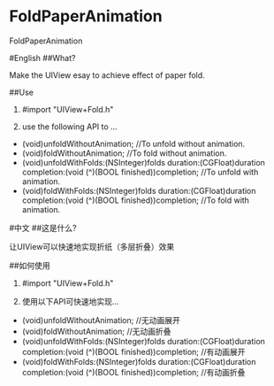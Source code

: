 # FoldPaperAnimation
FoldPaperAnimation

#English
##What?

Make the UIView esay to achieve effect of paper fold.

##Use

1. #import "UIView+Fold.h"

2. use the following API to …

- (void)unfoldWithoutAnimation; //To unfold without animation.
- (void)foldWithoutAnimation; //To fold without animation.
- (void)unfoldWithFolds:(NSInteger)folds duration:(CGFloat)duration completion:(void (^)(BOOL finished))completion;
//To unfold with animation.
- (void)foldWithFolds:(NSInteger)folds duration:(CGFloat)duration completion:(void (^)(BOOL finished))completion;
//To fold with animation.


#中文
##这是什么?

让UIView可以快速地实现折纸（多层折叠）效果

##如何使用

1. #import "UIView+Fold.h"

2. 使用以下API可快速地实现…

- (void)unfoldWithoutAnimation; //无动画展开
- (void)foldWithoutAnimation; //无动画折叠
- (void)unfoldWithFolds:(NSInteger)folds duration:(CGFloat)duration completion:(void (^)(BOOL finished))completion;
//有动画展开
- (void)foldWithFolds:(NSInteger)folds duration:(CGFloat)duration completion:(void (^)(BOOL finished))completion;
//有动画折叠
